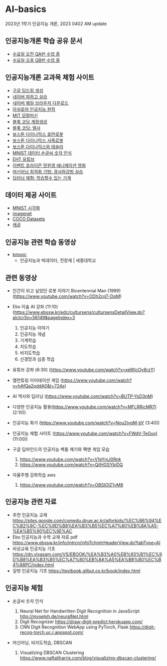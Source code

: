 # AI-basics
2023년 1학기 인공지능 개론, 2023 0402 AM update

## 인공지능개론 학습 공유 문서
- [수요일 오전 QA반 수업 중](https://docs.google.com/spreadsheets/d/1qt3u6WNnrrFvw_DyCOptxhwRdumFOTjFfB99NJMGd8M/edit?usp=sharing)
- [수요일 오후 QB반 수업 중](https://docs.google.com/spreadsheets/d/1RI_nul1oW-2TReyfXEvzoUxeAnr9KYa1T9GVyHn0gzY/edit?usp=sharing)

## 인공지능개론 교과목 체험 사이트
- [구글 딥드림 생성](https://deepdreamgenerator.com)
- [네이버 파파고 실습](https://papago.naver.com)
- [네이버 웨일 브라우저 다운로드](https://whale.naver.com/ko/download/win)
- [아실로마 인공지능 원칙](https://futureoflife.org/open-letter/ai-principles-korean)
- [MIT 모럴머신](https://www.moralmachine.net/hl/kr)
- [블록 코딩 계정생성](https://code.org)
- [블록 코딩: 엘사](https://studio.code.org/s/frozen/lessons/1/levels/1)
- [보스톤 다이나믹스 휴먼로봇](https://youtu.be/tF4DML7FIWk)
- [보스톤 다이나믹스 사족로봇](https://youtu.be/wlkCQXHEgjA)
- [보스톤 다이나믹스와 테슬라](https://www.youtube.com/watch?v=qaJWMm4V7d0)
- [MNIST 데이터 손글씨 숫자 인식](https://www.youtube.com/watch?v=PkGgpYKeUk0)
- [EHT 유튜브](https://www.youtube.com/watch?v=Ipd85unZQ3M)
- [이벤트 호라이즌 망원경 애니메이션 영화](https://www.youtube.com/watch?v=hMsNd1W_lmE)
- [머신러닝 최적화 기법: 경사하강법 실습](https://uclaacm.github.io/gradient-descent-visualiser/#playground) 
- [딥러닝 체험: 학습할수 있는 기계](https://teachablemachine.withgoogle.com/)

## 데이터 제공 사이트
- [MNIST 시각화](http://colah.github.io/posts/2014-10-Visualizing-MNIST/)
- [imagenet](https://www.image-net.org)
- [COCO Datasets](https://cocodataset.org/#home)
- [캐글](https://www.kaggle.com/)

## 인공지능 관련 학습 동영상
- [kmooc](http://www.kmooc.kr)
    - 인공지능과 빅데이터, 전창재 | 세종대학교  

## 관련 동영상
- 인간이 되고 싶었던 로봇 이야기 Bicentennial Man (1999) (https://www.youtube.com/watch?v=ODh2cpT-DqM)
- Ebs 이솦 AI 강좌 (11:10) (https://www.ebssw.kr/edc/cultursens/cultursensDetailView.do?alctcrSn=56149&pageIndex=3
    1. 인공지능 이야기
    2. 인공지능 개념
    3. 기계학습
    4. 지도학습
    5. 비지도학습
    6. 신경망과 심층 학습
- 유튜브 강좌 (6:30) (https://www.youtube.com/watch?v=xeWIcOy8rzY)
- 앨런튜링 이미테이션 게임 (https://www.youtube.com/watch?v=hAfQa2oddA0&t=724s)
- AI 역사와 딥러닝 (https://www.youtube.com/watch?v=BUTP-YsD3nM)
- 다양한 인공지능 활용(https://www.youtube.com/watch?v=MFLRRjcMR7I (2:10))
- 인공지능 화가 (https://www.youtube.com/watch?v=Nou2jvqM-bY (3:40))
- 인공지능 체험 사이트 (https://www.youtube.com/watch?v=FWdV-TeGuyI (11:00))

- 구글 딥마인드의 인공지능 벽돌 깨기와 팩맨 게임 모습
    1. https://www.youtube.com/watch?v=V1eYniJ0Rnk
    2. https://www.youtube.com/watch?v=QilHGSYbjDQ
- 자율주행 강화학습 aws
    1. https://www.youtube.com/watch?v=OBSIOlZ1yM8

## 인공지능 관련 자료  
- 추천 인공지능 교재 https://sites.google.com/comedu.dnue.ac.kr/aiforkids/%EC%B6%94%EC%B2%9C-%EC%9D%B8%EA%B3%B5%EC%A7%80%EB%8A%A5-%EA%B5%90%EC%9E%AC
- Ebs 인공지능과 수학 교재 자료 pdf https://www.ebssw.kr/info/intrcn/infoTchmtrHeaderView.do?tabType=AI
- 비상교육 인공지능 기초 https://dn.vivasam.com/VS/EBOOK/%EA%B3%A0%EB%93%B1%EC%9D%B8%EA%B3%B5%EC%A7%80%EB%8A%A5%EA%B8%B0%EC%B4%88PC/index.html
- 길벗 인공지능 기초 https://textbook.gilbut.co.kr/book/index.html
    
## 인공지능 체험
- 손글씨 숫자 인식
    1. Neural Net for Handwritten Digit Recognition in JavaScript http://myselph.de/neuralNet.html
    2. Digit Recognizer https://draw-digit-predict.herokuapp.com/
    3. CNN Digit Recognition WebApp using PyTorch, Flask https://digit-recog-torch.uc.r.appspot.com/

- 머신러닝, 비지도학습, DBSCAN
    1. Visualizing DBSCAN Clustering https://www.naftaliharris.com/blog/visualizing-dbscan-clustering/

